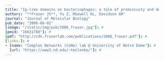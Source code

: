 ```yaml
---
title: "Ig-like domains on bacteriophages: a tale of promiscuity and deceit"
authors: "**Fraser JS**, Yu Z, Maxwell KL, Davidson AR"
journal: "Journal of Molecular Biology"
pub_date: "2006-06-02"
[image: "/static/img/pub/2006_fraser.jpg"]: #
[pmid: "16631788"]: #
[pdf: "http://cdn.fraserlab.com/publications/2006_fraser.pdf"]: #
[links:]: #
- [name: "Complex Networks (CoNe) lab @ University of Notre Dame"]: #
  [url: "https://www3.nd.edu/~tmilenko/"]: #
---
```

